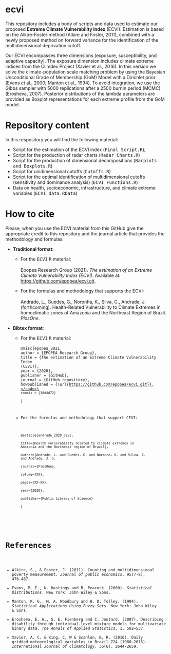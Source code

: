# ecvi
This repository includes a body of scripts and data used to estimate our proposed **Extreme Climate Vulnerability Index** (ECVI). Estimation is based on the Alkire-Foster method (Alkire and Foster, 2011), combined with a newly proposed method on forward variance for the identification of the multidimensional deprivation cutoff.

Our ECVI encompasses three dimensions (exposure, susceptibility, and adaptive capacity). The exposure dimension includes climate extreme indices from the Climdex Project (Xavier et al., 2016). In this version we solve the climate-population scale matching problem by using the Bayesian Unconditional Grade of Membership (GoM) Model with a Dirichlet prior (Evans et al., 2000; Manton et al., 1994). To avoid integration, we use the Gibbs sampler with 5000 replications after a 2500 burnin period (MCMC) (Erosheva, 2007). Posterior distributions of the lambda parameters are provided as Boxplot representations for each extreme profile from the GoM model.

# Repository content
In this respository you will find the following material:
* Script for the estimation of the ECVI index (<tt>Final Script.R</tt>);
* Script for the production of radar charts (<tt>Radar Charts.R</tt>)
* Script for the production of dimensional decompositions (<tt>Barplots and Boxplots.R</tt>)
* Script for unidimensional cutoffs (<tt>Cutoffs.R</tt>)
* Script for the optimal identification of multidimensional cutoffs (sensitivity and dominance analysis) (<tt>ECVI Functions.R</tt>)
* Data on health, socioeconomic, infrastructure, and climate extreme variables (<tt>ECVI data.RData</tt>)

# How to cite

Please, when you use the ECVI material from this GitHub give the appropriate credit to this repository and the journal article that provides the methodology and formulas.

* **Traditional format**:

  - For the <tt>ECVI</tt> <tt>R</tt> material:\
  \
  Epopea Research Group (2021). *The estimation of an Extreme Climate Vulnerability Index (ECVI)*. Available at: <https://github.com/epopea/ecvi.git>.
  
  - For the formulas and methodology that supports the ECVI:\
  \
    Andrade, L., Guedes, G., Noronha, K., Silva, C., Andrade, J. (forthcoming). Health-Related Vulnerability to Climate Extremes in homoclimatic zones of Amazonia and the Northeast Region of Brazil. *PlosOne*.
    
* **Bibtex format**:

  - For the <tt>ECVI</tt> <tt>R</tt> material:\
  \
  <code>@misc{epopea_2021,</code>\
  <code>author = {EPOPEA Research Group},</code>\
  <code>title = {The estimation of an Extreme Climate Vulnerability Index (CEVI)},</code>\
  <code>year = {2020},</code>\
  <code>publisher = {GitHub},</code>\
  <code>journal = {GitHub repository},</code>\
  <code>howpublished = {\url{https://github.com/epopea/ecvi.git}},</code>\
  <code>commit = {38d4d72}</code>\
  <code>}</code>
  
  - For the formulas and methodology that support CEVI:\
  \
  <code>@article{andrade_2020_cevi,</code>\
  <code>title={Health vulnerability related to climate extremes in Amazonia and the Northeast region of Brazil},</code>\
  <code>author={Andrade, L. and Guedes, G. and Noronha, K. and Silva, C. and Andrade, J. },</code>\
  <code>journal={PlosOne},</code>\
  <code>volume={XX},</code>\
  <code>pages={XX-XX},</code>\
  <code>year={2020},</code>\
  <code>publisher={Public Library of Science}</code>\
  <code>}</code>

# References
* Alkire, S., & Foster, J. (2011). Counting and multidimensional poverty measurement. *Journal of public economics*, 95(7-8), 476-487.
* Evans, M. E., N. Hastings and B. Peacock. (2000). *Statistical Distributions*. New York: John Wiley & Sons.
* Manton, K. G., M. A. Woodbury and H. D. Tolley. (1994). *Statistical Applications Using Fuzzy Sets*. New York: John Wiley & Sons.
* Erosheva, E. A., S. E. Fienberg and C. Joutard. (2007). Describing disability through individual-level mixture models for multivariate binary data. *The Annals of Applied Statistics*, 1, 502–537.
* Xavier, A. C. & King, C, W & Scanlon, B, R. (2016). Daily gridded meteorological variables in Brazil 724 (1980–2013). *International Journal of Climatology*, 36(6), 2644-2659.

